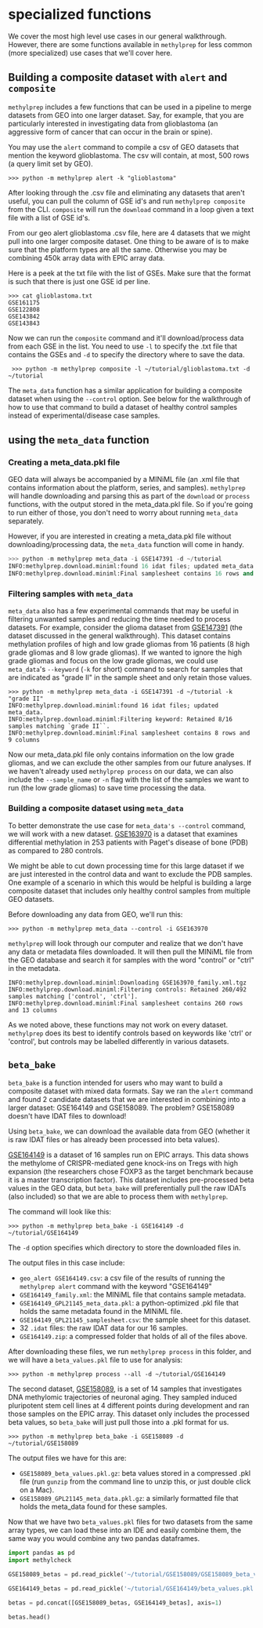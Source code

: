# specialized functions

We cover the most high level use cases in our general walkthrough. However, there are some functions available in `methylprep` for less common (more specialized) use cases that we'll cover here. 

## Building a composite dataset with `alert` and `composite`

`methylprep` includes a few functions that can be used in a pipeline to merge datasets from GEO into one larger dataset. Say, for example, that you are particularly interested in investigating data from glioblastoma (an aggressive form of cancer that can occur in the brain or spine). 

You may use the `alert` command to compile a csv of GEO datasets that mention the keyword glioblastoma. The csv will contain, at most, 500 rows (a query limit set by GEO). 

```shell
>>> python -m methylprep alert -k "glioblastoma"
```

After looking through the .csv file and eliminating any datasets that aren't useful, you can pull the column of GSE id's and run `methylprep composite` from the CLI.  `composite` will run the `download` command in a loop given a text file with a list of GSE id's. 

From our geo alert glioblastoma .csv file, here are 4 datasets that we might pull into one larger composite dataset. One thing to be aware of is to make sure that the platform types are all the same. Otherwise you may be combining 450k array data with EPIC array data. 

Here is a peek at the txt file with the list of GSEs. Make sure that the format is such that there is just one GSE id per line. 

```shell
>>> cat glioblastoma.txt 
GSE161175
GSE122808
GSE143842
GSE143843
```

Now we can run the `composite` command and it'll download/process data from each GSE in the list. You need to use `-l` to specify the .txt file that contains the GSEs and `-d` to specify the directory where to save the data. 

```shell
 >>> python -m methylprep composite -l ~/tutorial/glioblastoma.txt -d ~/tutorial
```

The `meta_data` function has a similar application for building a composite dataset when using the `--control` option.  See below for the walkthrough of how to use that command to build a dataset of healthy control samples instead of experimental/disease case samples. 

## using the `meta_data` function

### Creating a meta_data.pkl file
GEO data will always be accompanied by a MINiML file (an .xml file that contains information about the platform, series, and samples). `methylprep` will handle downloading and parsing this as part of the `download` or `process` functions, with the output stored in the meta_data.pkl file. So if you're going to run either of those, you don't need to worry about running `meta_data` separately. 

However, if you are interested in creating a meta_data.pkl file without downloading/processing data, the `meta_data` function will come in handy. 

```python
>>> python -m methylprep meta_data -i GSE147391 -d ~/tutorial
INFO:methylprep.download.miniml:found 16 idat files; updated meta_data.
INFO:methylprep.download.miniml:Final samplesheet contains 16 rows and 9 columns
```

### Filtering samples with `meta_data`
`meta_data` also has a few experimental commands that may be useful in filtering unwanted samples and reducing the time needed to process datasets. For example, consider the glioma dataset from [GSE147391](https://www.ncbi.nlm.nih.gov/geo/query/acc.cgi?acc=GSE147391) (the dataset discussed in the general walkthrough). This dataset contains methylation profiles of high and low grade gliomas from 16 patients (8 high grade gliomas and 8 low grade gliomas). If we wanted to ignore the high grade gliomas and focus on the low grade gliomas, we could use `meta_data`'s `--keyword` (`-k` for short) command to search for samples that are indicated as "grade II" in the sample sheet and only retain those values. 

```shell
>>> python -m methylprep meta_data -i GSE147391 -d ~/tutorial -k "grade II"
INFO:methylprep.download.miniml:found 16 idat files; updated meta_data.
INFO:methylprep.download.miniml:Filtering keyword: Retained 8/16 samples matching `grade II``.
INFO:methylprep.download.miniml:Final samplesheet contains 8 rows and 9 columns
```

Now our meta_data.pkl file only contains information on the low grade gliomas, and we can exclude the other samples from our future analyses. If we haven't already used `methylprep process` on our data, we can also include the `--sample_name` or `-n` flag with the list of the samples we want to run (the low grade gliomas) to save time processing the data. 


### Building a composite dataset using `meta_data`
To better demonstrate the use case for `meta_data's --control` command, we will work with a new dataset.  [GSE163970](https://www.ncbi.nlm.nih.gov/geo/query/acc.cgi?acc=GSE163970) is a dataset that examines differential methylation in 253 patients with Paget's disease of bone (PDB) as compared to 280 controls. 

We might be able to cut down processing time for this large dataset if we are just interested in the control data and want to exclude the PDB samples. One example of a scenario in which this would be helpful is building a large composite dataset that includes only healthy control samples from multiple GEO datasets. 

Before downloading any data from GEO, we'll run this:

```shell
>>> python -m methylprep meta_data --control -i GSE163970          
```

`methylprep` will look through our computer and realize that we don't have any data or metadata files downloaded. It will then pull the MINiML file from the GEO database and search it for samples with the word "control" or "ctrl" in the metadata.

```shell
INFO:methylprep.download.miniml:Downloading GSE163970_family.xml.tgz
INFO:methylprep.download.miniml:Filtering controls: Retained 260/492 samples matching ['control', 'ctrl'].
INFO:methylprep.download.miniml:Final samplesheet contains 260 rows and 13 columns
```
As we noted above, these functions may not work on every dataset. `methylprep` does its best to identify controls based on keywords like 'ctrl' or 'control', but controls may be labelled differently in various datasets. 


## `beta_bake`

`beta_bake` is a function intended for users who may want to build a composite dataset with mixed data formats. Say we ran the `alert` command and found 2 candidate datasets that we are interested in combining into a larger dataset: GSE164149 and GSE158089. The problem? GSE158089 doesn't have IDAT files to download!

Using `beta_bake`, we can download the available data from GEO (whether it is raw IDAT files or has already been processed into beta values).

[GSE164149](https://www.ncbi.nlm.nih.gov/geo/query/acc.cgi?acc=GSE164149) is a dataset of 16 samples run on EPIC arrays. This data shows the methylome of CRISPR-mediated gene knock-ins on Tregs with high expansion (the researchers chose FOXP3 as the target benchmark because it is a master transcription factor). This dataset includes pre-processed beta values in the GEO data, but `beta_bake` will preferentially pull the raw IDATs (also included) so that we are able to process them with `methylprep`. 

The command will look like this:

```shell
>>> python -m methylprep beta_bake -i GSE164149 -d ~/tutorial/GSE164149
```

The `-d` option specifies which directory to store the downloaded files in. 

The output files in this case include:
- `geo_alert GSE164149.csv`: a csv file of the results of running the `methylprep alert` command with the keyword "GSE164149"
- `GSE164149_family.xml`: the MINiML file that contains sample metadata.
- `GSE164149_GPL21145_meta_data.pkl`: a python-optimized .pkl file that holds the same metadata found in the MINiML file.
- `GSE164149_GPL21145_samplesheet.csv`: the sample sheet for this dataset.
- 32 `.idat` files: the raw IDAT data for our 16 samples.
- `GSE164149.zip`: a compressed folder that holds of all of the files above.

After downloading these files, we run `methylprep process` in this folder, and we will have a `beta_values.pkl` file to use for analysis:

```shell
>>> python -m methylprep process --all -d ~/tutorial/GSE164149
```

The second dataset, [GSE158089](https://www.ncbi.nlm.nih.gov/geo/query/acc.cgi?acc=GSE158089), is a set of 14 samples that investigates DNA methylomic trajectories of neuronal aging. They sampled induced pluripotent stem cell lines at 4 different points during development and ran those samples on the EPIC array. This dataset only includes the processed beta values, so `beta_bake` will just pull those into a .pkl format for us. 

```shell
>>> python -m methylprep beta_bake -i GSE158089 -d ~/tutorial/GSE158089
```
The output files we have for this are:

- `GSE158089_beta_values.pkl.gz`: beta values stored in a compressed .pkl file (run `gunzip` from the command line to unzip this, or just double click on a Mac).
- `GSE158089_GPL21145_meta_data.pkl.gz`: a similarly formatted file that holds the meta_data found for these samples.

Now that we have two `beta_values.pkl` files for two datasets from the same array types, we can load these into an IDE and easily combine them, the same way you would combine any two pandas dataframes. 

```python
import pandas as pd
import methylcheck

GSE158089_betas = pd.read_pickle('~/tutorial/GSE158089/GSE158089_beta_values.pkl')

GSE164149_betas = pd.read_pickle('~/tutorial/GSE164149/beta_values.pkl')

betas = pd.concat([GSE158089_betas, GSE164149_betas], axis=1)

betas.head()
```
<br><br>
---

